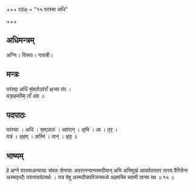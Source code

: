 +++
title = "१५ परस्या अधि"

+++
## अधिमन्त्रम्
अग्निः। विरूपः। गायत्री।

## मन्त्रः
पर॑स्या॒ अधि॑ सं॒वतोऽव॑राँ अ॒भ्या त॑र ।  
यत्रा॒हमस्मि॒ ताँ अ॑व ॥

## पदपाठः
पर॑स्याः । अधि॑ । स॒म्ऽवतः॑ । अव॑रान् । अ॒भि । आ । त॒र॒ ।  
यत्र॑ । अ॒हम् । अस्मि॑ । तान् । अ॒व॒ ॥

## भाष्यम्
हे अग्ने परस्याअन्यायाः संवतः सेनायाः अवरानन्यानस्मदीयान् अभि अभिमुखं आसर्वतस्तर तारय वैरिसेना अस्मद्भटैः पराभावयेत्यर्थः । यत्र येषु अस्मदीयपरिजनमध्ये अहमस्मि स्वामी तानव रक्ष ॥ १५ ॥